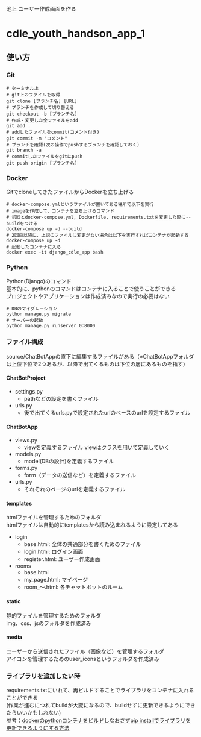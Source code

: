 池上 ユーザー作成画面を作る
# cdle_youth_handson_app_1

## 使い方

### Git
```
# ターミナル上
# git上のファイルを取得
git clone [ブランチ名] [URL]
# ブランチを作成して切り替える
git checkout -b [ブランチ名]
# 作成・変更した全ファイルをadd
git add .
# addしたファイルをcommit(コメント付き)
git commit -m "コメント"
# ブランチを確認(次の操作でpushするブランチを確認しておく)
git branch -a
# commitしたファイルをgitにpush
git push origin [ブランチ名]
```

### Docker
GitでcloneしてきたファイルからDockerを立ち上げる

```
# docker-compose.ymlというファイルが置いてある場所で以下を実行
# imageを作成して、コンテナを立ち上げるコマンド
# 初回とdocker-compose.yml, Dockerfile, requirements.txtを変更した際に--buildをつける
docker-compose up -d --build
# 2回目以降に、上記のファイルに変更がない場合は以下を実行すればコンテナが起動する
docker-compose up -d
# 起動したコンテナに入る
docker exec -it django_cdle_app bash
```

### Python
Python(Django)のコマンド  
基本的に、pythonのコマンドはコンテナに入ることで使うことができる  
プロジェクトやアプリケーションは作成済みなので実行の必要はない

```
# DBのマイグレーション
python manage.py migrate
# サーバーの起動
python manage.py runserver 0:8000
```

### ファイル構成
source/ChatBotAppの直下に編集するファイルがある（※ChatBotAppフォルダは上位下位で2つあるが、以降で出てくるものは下位の層にあるものを指す）  

#### ChatBotProject
- settings.py
  - pathなどの設定を書くファイル
- urls.py
  - 後で出てくるurls.pyで設定されたurlのベースのurlを設定するファイル

#### ChatBotApp
- views.py
  - viewを定義するファイル viewはクラスを用いて定義していく
- models.py
  - model(DBの設計)を定義するファイル
- forms.py
  - form（データの送信など）を定義するファイル
- urls.py
  - それぞれのページのurlを定義するファイル

#### templates
htmlファイルを管理するためのフォルダ  
htmlファイルは自動的にtemplatesから読み込まれるように設定してある
- login
  - base.html: 全体の共通部分を書くためのファイル
  - login.html: ログイン画面
  - register.html: ユーザー作成画面
- rooms
  - base.html
  - my_page.html: マイページ
  - room_〜.html: 各チャットボットのルーム

#### static
静的ファイルを管理するためのフォルダ  
img、css、jsのフォルダを作成済み　　

#### media  
ユーザーから送信されたファイル（画像など）を管理するフォルダ  
アイコンを管理するためのuser_iconsというフォルダを作成済み

### ライブラリを追加したい時
requirements.txtにいれて、再ビルドすることでライブラリをコンテナに入れることができる  
(作業が進むにつれてbuildが大変になるので、buildせずに更新できるようにできたらいいかもしれない)  
参考：[dockerのpythonコンテナをビルドしなおさずpip installでライブラリを更新できるようにする方法 ](https://asukiaaa.blogspot.com/2020/07/docker-python-pip-install-without-rebuilding.html)